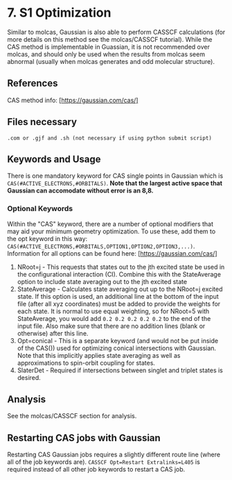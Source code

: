 # 7. S1 Optimization
Similar to molcas, Gaussian is also able to perform CASSCF calculations (for more details on this method see the molcas/CASSCF tutorial). While the CAS method is implementable in Guassian, it is not recommended over molcas, and should only be used when the results from molcas seem abnormal (usually when molcas generates and odd molecular structure). 
## References
CAS method info: [https://gaussian.com/cas/]

## Files necessary
```.com or .gjf and .sh (not necessary if using python submit script)```

## Keywords and Usage
There is one mandatory keyword for CAS single points in Gaussian which is ```CAS(#ACTIVE_ELECTRONS,#ORBITALS)```. **Note that the largest active space that Gaussian can accomodate without error is an 8,8.**

### Optional Keywords
Within the "CAS" keyword, there are a number of optional modifiers that may aid your minimum geometry optimization. To use these, add them to the opt keyword in this way: ```CAS(#ACTIVE_ELECTRONS,#ORBITALS,OPTION1,OPTION2,OPTION3,...)```. Information for all options can be found here: [https://gaussian.com/cas/]
1. NRoot=j - This requests that states out to the jth excited state be used in the configurational interaction (CI). Combine this with the StateAverage option to include state averaging out to the jth excited state
2. StateAverage - Calculates state averaging out up to the NRoot=j excited state. If this option is used, an additional line at the bottom of the input file (after all xyz coordinates) must be added to provide the weights for each state. It is normal to use equal weighting, so for NRoot=5 with StateAverage, you would add ```0.2 0.2 0.2 0.2 0.2``` to the end of the input file. Also make sure that there are no addition lines (blank or otherwise) after this line.
3. Opt=conical - This is a separate keyword (and would not be put inside of the CAS()) used for optimizing conical intersections with Gaussian. Note that this implicitly applies state averaging as well as approximations to spin-orbit coupling for states.
4. SlaterDet - Required if intersections between singlet and triplet states is desired.

## Analysis
See the molcas/CASSCF section for analysis.

## Restarting CAS jobs with Gaussian
Restarting CAS Gaussian jobs requires a slightly different route line (where all of the job keywords are). ```CASSCF Opt=Restart Extralinks=L405``` is required instead of all other job keywords to restart a CAS job.

